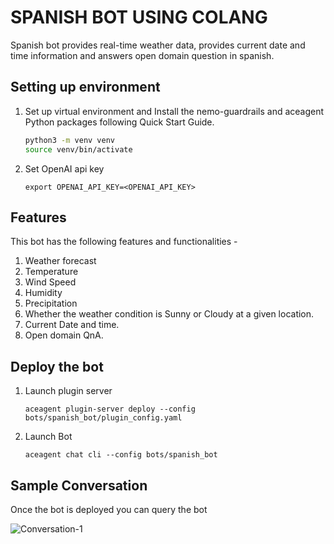 # SPANISH BOT USING COLANG
Spanish bot provides real-time weather data, provides current date and time information and answers open domain question in spanish.

## Setting up environment
1. Set up virtual environment and Install the nemo-guardrails and aceagent Python packages following Quick Start Guide.
    ```bash
    python3 -m venv venv
    source venv/bin/activate
    ```
2. Set OpenAI api key
    ```
    export OPENAI_API_KEY=<OPENAI_API_KEY>
    ```

## Features
This bot has the following features and functionalities -
1. Weather forecast
2. Temperature
3. Wind Speed
4. Humidity
5. Precipitation
6. Whether the weather condition is Sunny or Cloudy at a given location.
7. Current Date and time.
8. Open domain QnA.

## Deploy the bot
1. Launch plugin server
    ```
    aceagent plugin-server deploy --config bots/spanish_bot/plugin_config.yaml
    ```

2. Launch Bot
    ```
    aceagent chat cli --config bots/spanish_bot
    ```

## Sample Conversation
Once the bot is deployed you can query the bot

![Conversation-1](./img/conversation_1.png)
